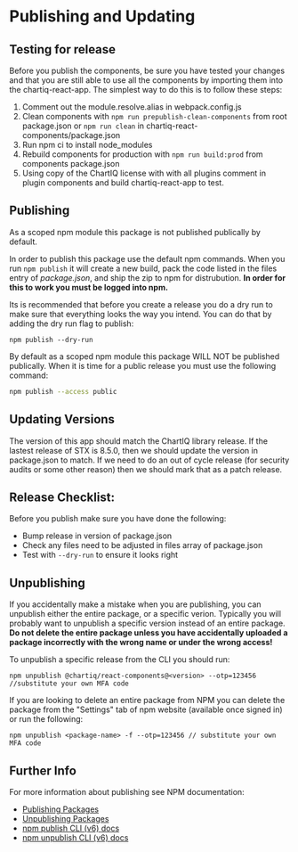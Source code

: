 # Publishing and Updating

## Testing for release

Before you publish the components, be sure you have tested your changes and that you are still able to use all the components by importing them into the chartiq-react-app. The simplest way to do this is to follow these steps:

1. Comment out the module.resolve.alias in webpack.config.js
1. Clean components with `npm run prepublish-clean-components` from root package.json or `npm run clean` in chartiq-react-components/package.json
1. Run npm ci to install node_modules
1. Rebuild components for production with `npm run build:prod` from components package.json
1. Using copy of the ChartIQ license with with all plugins comment in plugin components and build chartiq-react-app to test.


## Publishing
As a scoped npm module this package is not published publically by default. 

In order to publish this package use the default npm commands. When you run `npm publish` it will create a new build, pack the code listed in the files entry of _package.json_, and ship the zip to npm for distrubution. **In order for this to work you must be logged into npm.**


Its is recommended that before you create a release you do a dry run to make sure that everything looks the way you intend. You can do that by adding the dry run flag to publish:
```
npm publish --dry-run
```

By default as a scoped npm module this package WILL NOT be published publically. When it is time for a public release you must use the following command:

```bash
npm publish --access public
```

## Updating Versions

The version of this app should match the ChartIQ library release. If the lastest release of STX is 8.5.0, then we should update the version in package.json to match. If we need to do an out of cycle release (for security audits or some other reason) then we should mark that as a patch release.

## Release Checklist:

Before you publish make sure you have done the following:

- Bump release in version of package.json
- Check any files need to be adjusted in files array of package.json
- Test with `--dry-run` to ensure it looks right


## Unpublishing

If you accidentally make a mistake when you are publishing, you can unpublish either the entire package, or a specific verion. Typically you will probably want to unpublish a specific version instead of an entire package. **Do not delete the entire package unless you have accidentally uploaded a package incorrectly with the wrong name or under the wrong access!**

To unpublish a specific release from the CLI you should run: 
```
npm unpublish @chartiq/react-components@<version> --otp=123456 //substitute your own MFA code
```

If you are looking to delete an entire package from NPM you can delete the package from the "Settings" tab of npm website (available once signed in) or run the following:
```
npm unpublish <package-name> -f --otp=123456 // substitute your own MFA code
```

## Further Info
For more information about publishing see NPM documentation:
- [Publishing Packages](https://docs.npmjs.com/creating-and-publishing-scoped-public-packages)
- [Unpublishing Packages](https://docs.npmjs.com/unpublishing-packages-from-the-registry)
- [npm publish CLI (v6) docs](https://docs.npmjs.com/cli/v6/commands/npm-publish)
- [npm unpublish CLI (v6) docs](https://docs.npmjs.com/cli/v6/commands/npm-unpublish)
